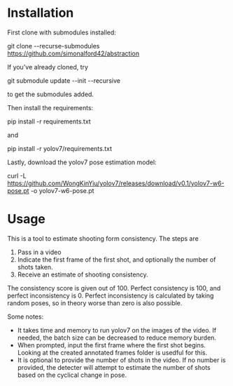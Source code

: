 # Installation

First clone with submodules installed:

 git clone --recurse-submodules https://github.com/simonalford42/abstraction

If you've already cloned, try

git submodule update --init --recursive

to get the submodules added.

Then install the requirements:

 pip install -r requirements.txt

and
 
 pip install -r yolov7/requirements.txt  

Lastly, download the yolov7 pose estimation model: 

 curl -L https://github.com/WongKinYiu/yolov7/releases/download/v0.1/yolov7-w6-pose.pt -o yolov7-w6-pose.pt

# Usage
This is a tool to estimate shooting form consistency. The steps are
1. Pass in a video
2. Indicate the first frame of the first shot, and optionally the number of shots taken.
3. Receive an estimate of shooting consistency.

The consistency score is given out of 100. Perfect consistency is 100, and perfect inconsistency is 0. Perfect inconsistency is calculated by taking random poses, so in theory worse than zero is also possible. 

Some notes:
- It takes time and memory to run yolov7 on the images of the video. If needed, the batch size can be decreased to reduce memory burden.
- When prompted, input the first frame where the first shot begins. Looking at the created annotated frames folder is usedful for this.
- It is optional to provide the number of shots in the video. If no number is provided, the detecter will attempt to estimate the number of shots based on the cyclical change in pose.

